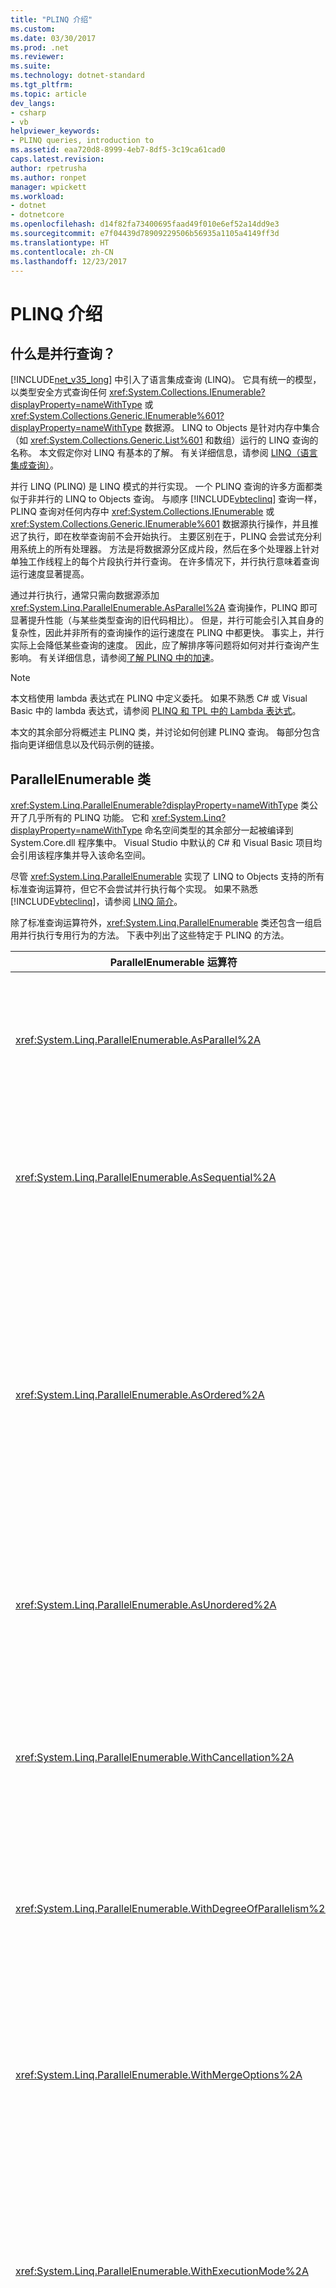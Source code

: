 ```yaml
---
title: "PLINQ 介绍"
ms.custom: 
ms.date: 03/30/2017
ms.prod: .net
ms.reviewer: 
ms.suite: 
ms.technology: dotnet-standard
ms.tgt_pltfrm: 
ms.topic: article
dev_langs:
- csharp
- vb
helpviewer_keywords:
- PLINQ queries, introduction to
ms.assetid: eaa720d8-8999-4eb7-8df5-3c19ca61cad0
caps.latest.revision: 
author: rpetrusha
ms.author: ronpet
manager: wpickett
ms.workload:
- dotnet
- dotnetcore
ms.openlocfilehash: d14f82fa73400695faad49f010e6ef52a14dd9e3
ms.sourcegitcommit: e7f04439d78909229506b56935a1105a4149ff3d
ms.translationtype: HT
ms.contentlocale: zh-CN
ms.lasthandoff: 12/23/2017
---
```

# <a name="introduction-to-plinq"></a>PLINQ 介绍
## <a name="what-is-a-parallel-query"></a>什么是并行查询？  
 [!INCLUDE[net_v35_long](../../../includes/net-v35-long-md.md)] 中引入了语言集成查询 (LINQ)。  它具有统一的模型，以类型安全方式查询任何 <xref:System.Collections.IEnumerable?displayProperty=nameWithType> 或 <xref:System.Collections.Generic.IEnumerable%601?displayProperty=nameWithType> 数据源。 LINQ to Objects 是针对内存中集合（如 <xref:System.Collections.Generic.List%601> 和数组）运行的 LINQ 查询的名称。 本文假定你对 LINQ 有基本的了解。 有关详细信息，请参阅 [LINQ（语言集成查询）](http://msdn.microsoft.com/library/a73c4aec-5d15-4e98-b962-1274021ea93d)。  
  
 并行 LINQ (PLINQ) 是 LINQ 模式的并行实现。 一个 PLINQ 查询的许多方面都类似于非并行的 LINQ to Objects 查询。 与顺序 [!INCLUDE[vbteclinq](../../../includes/vbteclinq-md.md)] 查询一样，PLINQ 查询对任何内存中 <xref:System.Collections.IEnumerable> 或 <xref:System.Collections.Generic.IEnumerable%601> 数据源执行操作，并且推迟了执行，即在枚举查询前不会开始执行。 主要区别在于，PLINQ 会尝试充分利用系统上的所有处理器。 方法是将数据源分区成片段，然后在多个处理器上针对单独工作线程上的每个片段执行并行查询。 在许多情况下，并行执行意味着查询运行速度显著提高。  
  
 通过并行执行，通常只需向数据源添加 <xref:System.Linq.ParallelEnumerable.AsParallel%2A> 查询操作，PLINQ 即可显著提升性能（与某些类型查询的旧代码相比）。 但是，并行可能会引入其自身的复杂性，因此并非所有的查询操作的运行速度在 PLINQ 中都更快。 事实上，并行实际上会降低某些查询的速度。 因此，应了解排序等问题将如何对并行查询产生影响。 有关详细信息，请参阅[了解 PLINQ 中的加速](../../../docs/standard/parallel-programming/understanding-speedup-in-plinq.md)。  
  
> [!NOTE]
>  本文档使用 lambda 表达式在 PLINQ 中定义委托。 如果不熟悉 C# 或 Visual Basic 中的 lambda 表达式，请参阅 [PLINQ 和 TPL 中的 Lambda 表达式](../../../docs/standard/parallel-programming/lambda-expressions-in-plinq-and-tpl.md)。  
  
 本文的其余部分将概述主 PLINQ 类，并讨论如何创建 PLINQ 查询。 每部分包含指向更详细信息以及代码示例的链接。  
  
## <a name="the-parallelenumerable-class"></a>ParallelEnumerable 类  
 <xref:System.Linq.ParallelEnumerable?displayProperty=nameWithType> 类公开了几乎所有的 PLINQ 功能。  它和 <xref:System.Linq?displayProperty=nameWithType> 命名空间类型的其余部分一起被编译到 System.Core.dll 程序集中。 Visual Studio 中默认的 C# 和 Visual Basic 项目均会引用该程序集并导入该命名空间。  
  
 尽管 <xref:System.Linq.ParallelEnumerable> 实现了 LINQ to Objects 支持的所有标准查询运算符，但它不会尝试并行执行每个实现。 如果不熟悉 [!INCLUDE[vbteclinq](../../../includes/vbteclinq-md.md)]，请参阅 [LINQ 简介](http://msdn.microsoft.com/library/24dddf19-12a0-4707-a4bc-eba4fa7f219e)。  
  
 除了标准查询运算符外，<xref:System.Linq.ParallelEnumerable> 类还包含一组启用并行执行专用行为的方法。 下表中列出了这些特定于 PLINQ 的方法。  
  
|ParallelEnumerable 运算符|描述|  
|---------------------------------|-----------------|  
|<xref:System.Linq.ParallelEnumerable.AsParallel%2A>|PLINQ 的入口点。 指定如果可能，应并行化查询的其余部分。|  
|<xref:System.Linq.ParallelEnumerable.AsSequential%2A>|指定查询的其余部分应像非并行的 LINQ 查询一样按顺序运行。|  
|<xref:System.Linq.ParallelEnumerable.AsOrdered%2A>|指定 PLINQ 应为查询的其余部分保留源序列的排序，或直到例如通过使用 orderby（在 Visual Basic 中为 Order By）子句更改排序为止。|  
|<xref:System.Linq.ParallelEnumerable.AsUnordered%2A>|指定保留源序列的排序不需要查询其余部分的 PLINQ。|  
|<xref:System.Linq.ParallelEnumerable.WithCancellation%2A>|指定 PLINQ 应定期监视请求取消时所提供的取消标记的状态以及取消执行。|  
|<xref:System.Linq.ParallelEnumerable.WithDegreeOfParallelism%2A>|指定 PLINQ 应用于并行化查询的处理器的最大数量。|  
|<xref:System.Linq.ParallelEnumerable.WithMergeOptions%2A>|提供有关 PLINQ 应如何（如果可能）将并行结果合并回使用线程上的一个序列的提示。|  
|<xref:System.Linq.ParallelEnumerable.WithExecutionMode%2A>|指定 PLINQ 应如何并行化查询（即使是当默认行为是按顺序运行查询时）。|  
|<xref:System.Linq.ParallelEnumerable.ForAll%2A>|一种多线程枚举方法，与循环访问查询结果不同，它允许在不首先合并回使用者线程的情况下并行处理结果。|  
|<xref:System.Linq.ParallelEnumerable.Aggregate%2A> 重载|对于 PLINQ 唯一的重载，它启用对线程本地分区的中间聚合以及一个用于合并所有分区结果的最终聚合函数。|  
  
## <a name="the-opt-in-model"></a>选择使用模型  
 编写查询时，请对数据源调用 <xref:System.Linq.ParallelEnumerable.AsParallel%2A?displayProperty=nameWithType> 扩展方法，以选择使用 PLINQ，如下面的示例所示。  
  
 [!code-csharp[PLINQ#1](../../../samples/snippets/csharp/VS_Snippets_Misc/plinq/cs/plinq2_cs.cs#1)]
 [!code-vb[PLINQ#1](../../../samples/snippets/visualbasic/VS_Snippets_Misc/plinq/vb/plinq2_vb.vb#1)]  
  
 <xref:System.Linq.ParallelEnumerable.AsParallel%2A> 扩展方法将后续查询运算符（在此示例中为 `where` 和 `select`）绑定到 <xref:System.Linq.ParallelEnumerable?displayProperty=nameWithType> 实现。  
  
## <a name="execution-modes"></a>执行模式  
 默认情况下，PLINQ 是保守的。 在运行时，PLINQ 基础结构将分析查询的总体结构。 如果通过并行可能会提高查询速度，PLINQ 则将源序列分区为可以同时运行的任务。 如果并行化查询不安全，PLINQ 则只会按顺序运行查询。 如果 PLINQ 可以在可能会较昂贵的并行算法或成本较低的顺序算法之间进行选择，它会默认选择顺序算法。 可以使用 <xref:System.Linq.ParallelEnumerable.WithExecutionMode%2A> 方法和 <xref:System.Linq.ParallelExecutionMode?displayProperty=nameWithType> 枚举指示 PLINQ 选择并行算法。 如果你通过测试和测量知道特定查询以并行方式执行得更快时，此做法非常有用。 有关详细信息，请参阅[如何：在 PLINQ 中指定执行模式](../../../docs/standard/parallel-programming/how-to-specify-the-execution-mode-in-plinq.md)。  
  
## <a name="degree-of-parallelism"></a>并行度  
 默认情况下，PLINQ 使用主机计算机上的所有处理器。 可以使用 <xref:System.Linq.ParallelEnumerable.WithDegreeOfParallelism%2A> 方法指示 PLINQ 使用不超过指定数量的处理器。 当你要确保计算机上运行的其他进程收到一定的 CPU 时间量时，此做法将非常有用。 下面的片段将查询限制为最多使用两个处理器。  
  
 [!code-csharp[PLINQ#5](../../../samples/snippets/csharp/VS_Snippets_Misc/plinq/cs/plinqsamples.cs#5)]
 [!code-vb[PLINQ#5](../../../samples/snippets/visualbasic/VS_Snippets_Misc/plinq/vb/plinq2_vb.vb#5)]  
  
 在查询要执行大量非受计算限制的工作（如文件 I/O）的情况下，最好指定比计算机上的内核数要大的并行度。  
  
## <a name="ordered-versus-unordered-parallel-queries"></a>已排序和未排序的并行查询  
 在某些查询中，一个查询运算符必须产生保留源序列排序的结果。 为此，PLINQ 提供了 <xref:System.Linq.ParallelEnumerable.AsOrdered%2A> 运算符。 <xref:System.Linq.ParallelEnumerable.AsOrdered%2A> 不同于 <xref:System.Linq.ParallelEnumerable.AsSequential%2A>。 尽管仍并行处理 <xref:System.Linq.ParallelEnumerable.AsOrdered%2A> 序列，但会缓冲和排序它的结果。 由于顺序暂留通常涉及额外的工作，因此处理 <xref:System.Linq.ParallelEnumerable.AsOrdered%2A> 序列可能比处理默认 <xref:System.Linq.ParallelEnumerable.AsUnordered%2A> 序列更慢。 特定的已排序并行操作是否比操作的顺序版本更快取决于许多因素。  
  
 下面的代码示例演示了如何选择使用顺序保留。  
  
 [!code-csharp[PLINQ#3](../../../samples/snippets/csharp/VS_Snippets_Misc/plinq/cs/plinq2_cs.cs#3)]
 [!code-vb[PLINQ#3](../../../samples/snippets/visualbasic/VS_Snippets_Misc/plinq/vb/plinq2_vb.vb#3)]  
  
 有关详细信息，请参阅 [PLINQ 中的顺序保留](../../../docs/standard/parallel-programming/order-preservation-in-plinq.md)。  
  
## <a name="parallel-vs-sequential-queries"></a>并行和顺序查询  
 某些操作要求按顺序提供源数据。 必要时，<xref:System.Linq.ParallelEnumerable> 查询运算符自动还原为顺序模式。 对于要求顺序执行的用户定义的查询运算符和用户委托，PLINQ 提供了 <xref:System.Linq.ParallelEnumerable.AsSequential%2A> 方法。 使用 <xref:System.Linq.ParallelEnumerable.AsSequential%2A> 时，查询中的所有后续运算符都会顺序执行，直到再次调用 <xref:System.Linq.ParallelEnumerable.AsParallel%2A>。 有关详细信息，请参阅[如何：合并并行和顺序 LINQ 查询](../../../docs/standard/parallel-programming/how-to-combine-parallel-and-sequential-linq-queries.md)。  
  
## <a name="options-for-merging-query-results"></a>合并查询结果的选项  
 当一个 PLINQ 查询并行执行时，它从每个工作线程得到的结果必须合并回到主线程上，以便由 `foreach` 循环（在 [!INCLUDE[vbprvb](../../../includes/vbprvb-md.md)] 中为 `For Each`）使用或插入到列表或数组中。 例如在某些情况下，指定一个特定类型的合并操作可能会有好处，以更快地开始产生结果。 为此，PLINQ 支持 <xref:System.Linq.ParallelEnumerable.WithMergeOptions%2A> 方法和 <xref:System.Linq.ParallelMergeOptions> 枚举。 有关详细信息，请参阅 [PLINQ 中的合并选项](../../../docs/standard/parallel-programming/merge-options-in-plinq.md)。  
  
## <a name="the-forall-operator"></a>ForAll 运算符  
 在顺序 [!INCLUDE[vbteclinq](../../../includes/vbteclinq-md.md)] 查询中，执行一直延迟到在 `foreach`（[!INCLUDE[vbprvb](../../../includes/vbprvb-md.md)] 中的 `For Each`）循环中或通过调用 <xref:System.Linq.ParallelEnumerable.ToList%2A>、<xref:System.Linq.ParallelEnumerable.ToArray%2A> 或 <xref:System.Linq.ParallelEnumerable.ToDictionary%2A> 等方法枚举查询。 在 PLINQ 中，还可以使用 `foreach` 执行查询以及循环访问结果。 但是，`foreach` 本身不会并行运行，因此，它要求将所有并行任务的输出合并回该循环正在上面运行的线程中。 在 PLINQ 中，在必须保留查询结果的最终排序，以及以按串行方式处理结果时，例如当为每个元素调用 `Console.WriteLine` 时，则可以使用 `foreach`。 为了在无需顺序暂留以及可自行并行处理结果时更快地执行查询，请使用 <xref:System.Linq.ParallelEnumerable.ForAll%2A> 方法执行 PLINQ 查询。 <xref:System.Linq.ParallelEnumerable.ForAll%2A> 不执行最终的这一合并步骤。 下面的代码示例说明如何使用 <xref:System.Linq.ParallelEnumerable.ForAll%2A> 方法。 此处使用 <xref:System.Collections.Concurrent.ConcurrentBag%601?displayProperty=nameWithType> 是因为它已优化，可以同时添加多个线程，而无需尝试移除任何项。  
  
 [!code-csharp[PLINQ#4](../../../samples/snippets/csharp/VS_Snippets_Misc/plinq/cs/plinq2_cs.cs#4)]
 [!code-vb[PLINQ#4](../../../samples/snippets/visualbasic/VS_Snippets_Misc/plinq/vb/plinq2_vb.vb#4)]  
  
 下图展示了 `foreach` 与 <xref:System.Linq.ParallelEnumerable.ForAll%2A> 在查询执行方面的区别。  
  
 ![ForAll 与ForEach](../../../docs/standard/parallel-programming/media/vs-isvnt-allvseach.png "VS_ISVNT_ALLvsEACH")  
  
## <a name="cancellation"></a>取消  
 PLINQ 在 [!INCLUDE[net_v40_short](../../../includes/net-v40-short-md.md)] 中与取消类型集成在一起。 （有关详细信息，请参阅[托管线程中的取消](../../../docs/standard/threading/cancellation-in-managed-threads.md)。）因此，与顺序 LINQ to Objects 查询不同，可以取消 PLINQ 查询。 若要创建可取消 PLINQ 查询，请在查询中使用 <xref:System.Linq.ParallelEnumerable.WithCancellation%2A> 运算符，并提供 <xref:System.Threading.CancellationToken> 实例作为参数。 如果令牌上的 <xref:System.Threading.CancellationToken.IsCancellationRequested%2A> 属性设置为 true，PLINQ 就会注意到它，停止处理所有线程并抛出 <xref:System.OperationCanceledException>。  
  
 在设置取消标记后，PLINQ 查询还可能会继续处理一些元素。  
  
 为了提高响应速度，还可以在长时间运行的用户委托中响应取消请求。 有关详细信息，请参阅[如何：取消 PLINQ 查询](../../../docs/standard/parallel-programming/how-to-cancel-a-plinq-query.md)。  
  
## <a name="exceptions"></a>异常  
 当一个 PLINQ 查询执行时，可能会同时从不同的线程引发多个异常。 此外，处理异常的代码可能与引发异常的代码处于不同的线程上。 PLINQ 使用 <xref:System.AggregateException> 类型封装查询抛出的所有异常，并将这些异常封送回调用线程。 在调用线程上，只需要一个 try-catch 块。 不过，可以循环访问在 <xref:System.AggregateException> 中封装的所有异常，并捕获任何可以安全恢复的异常。 在极少数情况下，可能会抛出未在 <xref:System.AggregateException> 中包装的一些异常，<xref:System.Threading.ThreadAbortException> 也没有进行包装。  
  
 如果允许异常向上冒泡回到联接线程，则查询也许可以在引发异常后继续处理一些项。  
  
 有关详细信息，请参阅[如何：处理 PLINQ 查询中的异常](../../../docs/standard/parallel-programming/how-to-handle-exceptions-in-a-plinq-query.md)。  
  
## <a name="custom-partitioners"></a>自定义分区程序  
 在某些情况下，可以通过编写利用源数据的某些特征的自定义分区程序来提高查询性能。 在查询中，自定义分区程序本身是被查询的可枚举对象。  
  
 [!code-csharp[PLINQ#2](../../../samples/snippets/csharp/VS_Snippets_Misc/plinq/cs/plinq2_cs.cs#2)]
 [!code-vb[PLINQ#2](../../../samples/snippets/visualbasic/VS_Snippets_Misc/plinq/vb/plinq3.vb#2)]  
  
 PLINQ 支持固定数量的分区（尽管在运行时期间为了负载均衡可能会将数据重新动态分配到这些分区）。 <xref:System.Threading.Tasks.Parallel.For%2A> 和 <xref:System.Threading.Tasks.Parallel.ForEach%2A> 仅支持动态分区。也就是说，分区数在运行时发生变化。 有关详细信息，请参阅 [PLINQ 和 TPL 的自定义分区程序](../../../docs/standard/parallel-programming/custom-partitioners-for-plinq-and-tpl.md)。  
  
## <a name="measuring-plinq-performance"></a>衡量 PLINQ 性能  
 在很多情况下，可以并行化查询，但是设置并行查询的开销可能会超出获得的性能收益。 如果查询不执行大量的计算，或者如果数据源较小，则 PLINQ 查询的速度可能比顺序 LINQ to Objects 查询的速度慢。 可以在 Visual Studio Team Server 中使用并行性能分析器比较各种查询的性能，查找处理瓶颈，以及确定查询是并行运行还是按顺序运行。 有关详细信息，请参阅[并发可视化工具](/visualstudio/profiling/concurrency-visualizer)和[如何：衡量 PLINQ 查询性能](../../../docs/standard/parallel-programming/how-to-measure-plinq-query-performance.md)。  
  
## <a name="see-also"></a>请参阅  
 [并行 LINQ (PLINQ)](../../../docs/standard/parallel-programming/parallel-linq-plinq.md)  
 [了解 PLINQ 中的加速](../../../docs/standard/parallel-programming/understanding-speedup-in-plinq.md)
